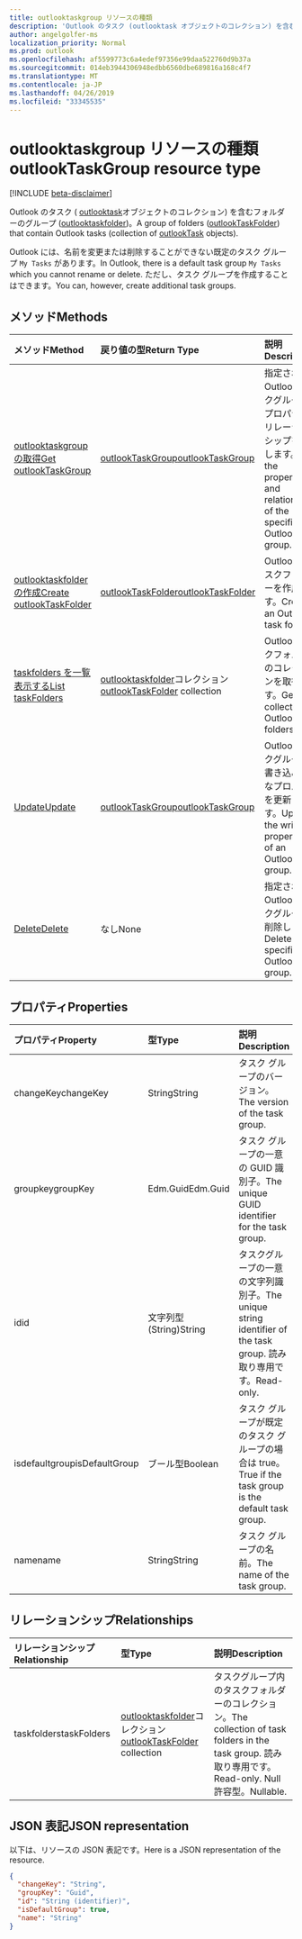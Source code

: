 ```yaml
---
title: outlooktaskgroup リソースの種類
description: 'Outlook のタスク (outlooktask オブジェクトのコレクション) を含むフォルダーのグループ (outlooktaskfolder)。 '
author: angelgolfer-ms
localization_priority: Normal
ms.prod: outlook
ms.openlocfilehash: af5599773c6a4edef97356e99daa522760d9b37a
ms.sourcegitcommit: 014eb3944306948edbb6560dbe689816a168c4f7
ms.translationtype: MT
ms.contentlocale: ja-JP
ms.lasthandoff: 04/26/2019
ms.locfileid: "33345535"
---
```

# <a name="outlooktaskgroup-resource-type"></a><span data-ttu-id="22a08-103">outlooktaskgroup リソースの種類</span><span class="sxs-lookup"><span data-stu-id="22a08-103">outlookTaskGroup resource type</span></span>

[!INCLUDE [beta-disclaimer](../../includes/beta-disclaimer.md)]

<span data-ttu-id="22a08-104">Outlook のタスク ( [outlooktask](outlooktask.md)オブジェクトのコレクション) を含むフォルダーのグループ ([outlooktaskfolder](outlooktaskfolder.md))。</span><span class="sxs-lookup"><span data-stu-id="22a08-104">A group of folders ([outlookTaskFolder](outlooktaskfolder.md)) that contain Outlook tasks (collection of [outlookTask](outlooktask.md) objects).</span></span> 

<span data-ttu-id="22a08-105">Outlook には、名前を変更または削除することができない既定のタスク グループ `My Tasks` があります。</span><span class="sxs-lookup"><span data-stu-id="22a08-105">In Outlook, there is a default task group `My Tasks` which you cannot rename or delete.</span></span> <span data-ttu-id="22a08-106">ただし、タスク グループを作成することはできます。</span><span class="sxs-lookup"><span data-stu-id="22a08-106">You can, however, create additional task groups.</span></span> 


## <a name="methods"></a><span data-ttu-id="22a08-107">メソッド</span><span class="sxs-lookup"><span data-stu-id="22a08-107">Methods</span></span>

| <span data-ttu-id="22a08-108">メソッド</span><span class="sxs-lookup"><span data-stu-id="22a08-108">Method</span></span>           | <span data-ttu-id="22a08-109">戻り値の型</span><span class="sxs-lookup"><span data-stu-id="22a08-109">Return Type</span></span>    |<span data-ttu-id="22a08-110">説明</span><span class="sxs-lookup"><span data-stu-id="22a08-110">Description</span></span>|
|:---------------|:--------|:----------|
|[<span data-ttu-id="22a08-111">outlooktaskgroup の取得</span><span class="sxs-lookup"><span data-stu-id="22a08-111">Get outlookTaskGroup</span></span>](../api/outlooktaskgroup-get.md) | [<span data-ttu-id="22a08-112">outlookTaskGroup</span><span class="sxs-lookup"><span data-stu-id="22a08-112">outlookTaskGroup</span></span>](outlooktaskgroup.md) |<span data-ttu-id="22a08-113">指定された Outlook タスクグループのプロパティとリレーションシップを取得します。</span><span class="sxs-lookup"><span data-stu-id="22a08-113">Get the properties and relationships of the specified Outlook task group.</span></span>|
|[<span data-ttu-id="22a08-114">outlooktaskfolder の作成</span><span class="sxs-lookup"><span data-stu-id="22a08-114">Create outlookTaskFolder</span></span>](../api/outlooktaskgroup-post-taskfolders.md) |[<span data-ttu-id="22a08-115">outlookTaskFolder</span><span class="sxs-lookup"><span data-stu-id="22a08-115">outlookTaskFolder</span></span>](outlooktaskfolder.md)| <span data-ttu-id="22a08-116">Outlook のタスクフォルダーを作成します。</span><span class="sxs-lookup"><span data-stu-id="22a08-116">Create an Outlook task folder.</span></span>|
|[<span data-ttu-id="22a08-117">taskfolders を一覧表示する</span><span class="sxs-lookup"><span data-stu-id="22a08-117">List taskFolders</span></span>](../api/outlooktaskgroup-list-taskfolders.md) |<span data-ttu-id="22a08-118">[outlooktaskfolder](outlooktaskfolder.md)コレクション</span><span class="sxs-lookup"><span data-stu-id="22a08-118">[outlookTaskFolder](outlooktaskfolder.md) collection</span></span>| <span data-ttu-id="22a08-119">Outlook タスクフォルダーのコレクションを取得します。</span><span class="sxs-lookup"><span data-stu-id="22a08-119">Get a collection of Outlook task folders.</span></span>|
|[<span data-ttu-id="22a08-120">Update</span><span class="sxs-lookup"><span data-stu-id="22a08-120">Update</span></span>](../api/outlooktaskgroup-update.md) | [<span data-ttu-id="22a08-121">outlookTaskGroup</span><span class="sxs-lookup"><span data-stu-id="22a08-121">outlookTaskGroup</span></span>](outlooktaskgroup.md)  |<span data-ttu-id="22a08-122">Outlook タスクグループの書き込み可能なプロパティを更新します。</span><span class="sxs-lookup"><span data-stu-id="22a08-122">Update the writable properties of an Outlook task group.</span></span> |
|[<span data-ttu-id="22a08-123">Delete</span><span class="sxs-lookup"><span data-stu-id="22a08-123">Delete</span></span>](../api/outlooktaskgroup-delete.md) | <span data-ttu-id="22a08-124">なし</span><span class="sxs-lookup"><span data-stu-id="22a08-124">None</span></span> |<span data-ttu-id="22a08-125">指定された Outlook タスクグループを削除します。</span><span class="sxs-lookup"><span data-stu-id="22a08-125">Delete the specified Outlook task group.</span></span> |

## <a name="properties"></a><span data-ttu-id="22a08-126">プロパティ</span><span class="sxs-lookup"><span data-stu-id="22a08-126">Properties</span></span>
| <span data-ttu-id="22a08-127">プロパティ</span><span class="sxs-lookup"><span data-stu-id="22a08-127">Property</span></span>     | <span data-ttu-id="22a08-128">型</span><span class="sxs-lookup"><span data-stu-id="22a08-128">Type</span></span>   |<span data-ttu-id="22a08-129">説明</span><span class="sxs-lookup"><span data-stu-id="22a08-129">Description</span></span>|
|:---------------|:--------|:----------|
|<span data-ttu-id="22a08-130">changeKey</span><span class="sxs-lookup"><span data-stu-id="22a08-130">changeKey</span></span>|<span data-ttu-id="22a08-131">String</span><span class="sxs-lookup"><span data-stu-id="22a08-131">String</span></span>|<span data-ttu-id="22a08-132">タスク グループのバージョン。</span><span class="sxs-lookup"><span data-stu-id="22a08-132">The version of the task group.</span></span>|
|<span data-ttu-id="22a08-133">groupkey</span><span class="sxs-lookup"><span data-stu-id="22a08-133">groupKey</span></span>|<span data-ttu-id="22a08-134">Edm.Guid</span><span class="sxs-lookup"><span data-stu-id="22a08-134">Edm.Guid</span></span>|<span data-ttu-id="22a08-135">タスク グループの一意の GUID 識別子。</span><span class="sxs-lookup"><span data-stu-id="22a08-135">The unique GUID identifier for the task group.</span></span>|
|<span data-ttu-id="22a08-136">id</span><span class="sxs-lookup"><span data-stu-id="22a08-136">id</span></span>|<span data-ttu-id="22a08-137">文字列型 (String)</span><span class="sxs-lookup"><span data-stu-id="22a08-137">String</span></span>|<span data-ttu-id="22a08-138">タスクグループの一意の文字列識別子。</span><span class="sxs-lookup"><span data-stu-id="22a08-138">The unique string identifier of the task group.</span></span> <span data-ttu-id="22a08-139">読み取り専用です。</span><span class="sxs-lookup"><span data-stu-id="22a08-139">Read-only.</span></span>|
|<span data-ttu-id="22a08-140">isdefaultgroup</span><span class="sxs-lookup"><span data-stu-id="22a08-140">isDefaultGroup</span></span>|<span data-ttu-id="22a08-141">ブール型</span><span class="sxs-lookup"><span data-stu-id="22a08-141">Boolean</span></span>|<span data-ttu-id="22a08-142">タスク グループが既定のタスク グループの場合は true。</span><span class="sxs-lookup"><span data-stu-id="22a08-142">True if the task group is the default task group.</span></span>|
|<span data-ttu-id="22a08-143">name</span><span class="sxs-lookup"><span data-stu-id="22a08-143">name</span></span>|<span data-ttu-id="22a08-144">String</span><span class="sxs-lookup"><span data-stu-id="22a08-144">String</span></span>|<span data-ttu-id="22a08-145">タスク グループの名前。</span><span class="sxs-lookup"><span data-stu-id="22a08-145">The name of the task group.</span></span>|

## <a name="relationships"></a><span data-ttu-id="22a08-146">リレーションシップ</span><span class="sxs-lookup"><span data-stu-id="22a08-146">Relationships</span></span>
| <span data-ttu-id="22a08-147">リレーションシップ</span><span class="sxs-lookup"><span data-stu-id="22a08-147">Relationship</span></span> | <span data-ttu-id="22a08-148">型</span><span class="sxs-lookup"><span data-stu-id="22a08-148">Type</span></span>   |<span data-ttu-id="22a08-149">説明</span><span class="sxs-lookup"><span data-stu-id="22a08-149">Description</span></span>|
|:---------------|:--------|:----------|
|<span data-ttu-id="22a08-150">taskfolders</span><span class="sxs-lookup"><span data-stu-id="22a08-150">taskFolders</span></span>|<span data-ttu-id="22a08-151">[outlooktaskfolder](outlooktaskfolder.md)コレクション</span><span class="sxs-lookup"><span data-stu-id="22a08-151">[outlookTaskFolder](outlooktaskfolder.md) collection</span></span>| <span data-ttu-id="22a08-152">タスクグループ内のタスクフォルダーのコレクション。</span><span class="sxs-lookup"><span data-stu-id="22a08-152">The collection of task folders in the task group.</span></span> <span data-ttu-id="22a08-153">読み取り専用です。</span><span class="sxs-lookup"><span data-stu-id="22a08-153">Read-only.</span></span> <span data-ttu-id="22a08-154">Null 許容型。</span><span class="sxs-lookup"><span data-stu-id="22a08-154">Nullable.</span></span>|

## <a name="json-representation"></a><span data-ttu-id="22a08-155">JSON 表記</span><span class="sxs-lookup"><span data-stu-id="22a08-155">JSON representation</span></span>
<span data-ttu-id="22a08-156">以下は、リソースの JSON 表記です。</span><span class="sxs-lookup"><span data-stu-id="22a08-156">Here is a JSON representation of the resource.</span></span>

<!-- {
  "blockType": "resource",
  "optionalProperties": [

  ],
  "keyProperty": "id",
  "baseType":"microsoft.graph.entity",  
  "@odata.type": "microsoft.graph.outlookTaskGroup"
}-->

```json
{
  "changeKey": "String",
  "groupKey": "Guid",
  "id": "String (identifier)",
  "isDefaultGroup": true,
  "name": "String"
}

```

<!-- uuid: 8fcb5dbc-d5aa-4681-8e31-b001d5168d79
2015-10-25 14:57:30 UTC -->
<!--
{
  "type": "#page.annotation",
  "description": "outlookTaskGroup resource",
  "keywords": "",
  "section": "documentation",
  "tocPath": "",
  "suppressions": []
}
-->
